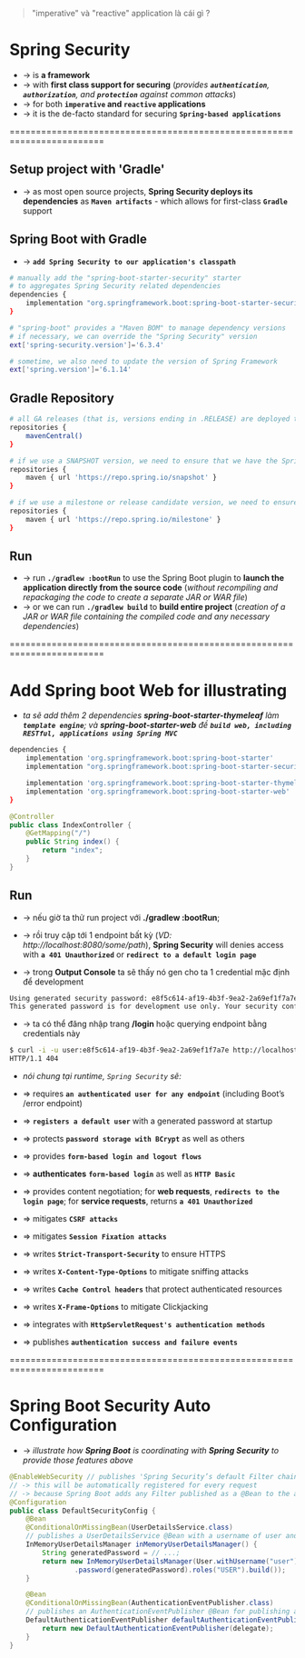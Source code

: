 > "imperative" và "reactive" application là cái gì ?

# Spring Security
* -> is **a framework**
* -> with **first class support for securing** (_provides **`authentication`**, **`authorization`**, and **`protection`** against common attacks_) 
* -> for both **`imperative` and `reactive` applications**
* -> it is the de-facto standard for securing **`Spring-based applications`**

========================================================================
## Setup project with 'Gradle'
* -> as most open source projects, **Spring Security deploys its dependencies** as **`Maven artifacts`** - which allows for first-class **`Gradle`** support

## Spring Boot with Gradle 
* -> **`add Spring Security to our application's classpath`**

```bash - build.gradle
# manually add the "spring-boot-starter-security" starter
# to aggregates Spring Security related dependencies
dependencies {
	implementation "org.springframework.boot:spring-boot-starter-security"
}

# "spring-boot" provides a "Maven BOM" to manage dependency versions
# if necessary, we can override the "Spring Security" version
ext['spring-security.version']='6.3.4'

# sometime, we also need to update the version of Spring Framework
ext['spring.version']='6.1.14'
```

## Gradle Repository

```bash - gradle
# all GA releases (that is, versions ending in .RELEASE) are deployed to Maven Central
repositories {
	mavenCentral()
}

# if we use a SNAPSHOT version, we need to ensure that we have the Spring Snapshot repository defined:
repositories {
	maven { url 'https://repo.spring.io/snapshot' }
}

# if we use a milestone or release candidate version, we need to ensure that we have the Spring Milestone repository defined:
repositories {
	maven { url 'https://repo.spring.io/milestone' }
}
```

## Run
* -> run **`./gradlew :bootRun`**  to use the Spring Boot plugin to **launch the application directly from the source code** (_without recompiling and repackaging the code to create a separate JAR or WAR file_)
* -> or we can run **`./gradlew build`** to **build entire project** (_creation of a JAR or WAR file containing the compiled code and any necessary dependencies_)

========================================================================
# Add Spring boot Web for illustrating
* _ta sẽ add thêm 2 dependencies **spring-boot-starter-thymeleaf** làm **`template engine`**; và **spring-boot-starter-web** đề **`build web, including RESTful, applications using Spring MVC`**_

```bash
dependencies {
	implementation 'org.springframework.boot:spring-boot-starter'
	implementation "org.springframework.boot:spring-boot-starter-security"

	implementation 'org.springframework.boot:spring-boot-starter-thymeleaf'
	implementation 'org.springframework.boot:spring-boot-starter-web'
}
```

```java - src/main/java/com/example/demo/DemoApplication.java
@Controller
public class IndexController {
    @GetMapping("/")
    public String index() {
        return "index";
    }
}
```

## Run
* -> nếu giờ ta thử run project với **./gradlew :bootRun**; 
* -> rồi truy cập tới 1 endpoint bất kỳ (_VD: http://localhost:8080/some/path_), **Spring Security** will denies access with **`a 401 Unauthorized`** or **`redirect to a default login page`**

* -> trong **Output Console** ta sẽ thấy nó gen cho ta 1 credential mặc định để development
```bash
Using generated security password: e8f5c614-af19-4b3f-9ea2-2a69ef1f7a7e
This generated password is for development use only. Your security configuration must be updated before running your application in production
```
* -> ta có thể đăng nhập trang **/login** hoặc querying endpoint bằng credentials này
```bash
$ curl -i -u user:e8f5c614-af19-4b3f-9ea2-2a69ef1f7a7e http://localhost:8080/some/path
HTTP/1.1 404
```

* _nói chung tại runtime, `Spring Security` sẽ:_
* => requires **`an authenticated user for any endpoint`** (including Boot’s /error endpoint)
* => **`registers a default user`** with a generated password at startup
* => protects **`password storage with BCrypt`** as well as others
* => provides **`form-based login and logout flows`**
* => **authenticates** **`form-based login`** as well as **`HTTP Basic`**
* => provides content negotiation; for **web requests**, **`redirects to the login page`**; for **service requests**, returns **`a 401 Unauthorized`**

* => mitigates **`CSRF attacks`**
* => mitigates **`Session Fixation attacks`**
* => writes **`Strict-Transport-Security`** to ensure HTTPS
* => writes **`X-Content-Type-Options`** to mitigate sniffing attacks
* => writes **`Cache Control headers`** that protect authenticated resources
* => writes **`X-Frame-Options`** to mitigate Clickjacking
* => integrates with **`HttpServletRequest's authentication methods`**
* => publishes **`authentication success and failure events`**

========================================================================
# Spring Boot Security Auto Configuration
* -> _illustrate how **Spring Boot** is coordinating with **Spring Security** to provide those features above_

```java
@EnableWebSecurity // publishes 'Spring Security’s default Filter chain' as a @Bean
// -> this will be automatically registered for every request
// -> because Spring Boot adds any Filter published as a @Bean to the application’s filter chain
@Configuration
public class DefaultSecurityConfig {
    @Bean
    @ConditionalOnMissingBean(UserDetailsService.class)
    // publishes a UserDetailsService @Bean with a username of user and a randomly generated password that is logged to the console
    InMemoryUserDetailsManager inMemoryUserDetailsManager() { 
        String generatedPassword = // ...;
        return new InMemoryUserDetailsManager(User.withUsername("user")
                .password(generatedPassword).roles("USER").build());
    }

    @Bean
    @ConditionalOnMissingBean(AuthenticationEventPublisher.class)
    // publishes an AuthenticationEventPublisher @Bean for publishing authentication events
    DefaultAuthenticationEventPublisher defaultAuthenticationEventPublisher(ApplicationEventPublisher delegate) { 
        return new DefaultAuthenticationEventPublisher(delegate);
    }
}
```
